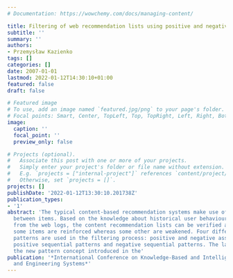 ```yaml
---
# Documentation: https://wowchemy.com/docs/managing-content/

title: Filtering of web recommendation lists using positive and negative usage patterns
subtitle: ''
summary: ''
authors:
- Przemysław Kazienko
tags: []
categories: []
date: 2007-01-01
lastmod: 2022-01-12T14:30:10+01:00
featured: false
draft: false

# Featured image
# To use, add an image named `featured.jpg/png` to your page's folder.
# Focal points: Smart, Center, TopLeft, Top, TopRight, Left, Right, BottomLeft, Bottom, BottomRight.
image:
  caption: ''
  focal_point: ''
  preview_only: false

# Projects (optional).
#   Associate this post with one or more of your projects.
#   Simply enter your project's folder or file name without extension.
#   E.g. `projects = ["internal-project"]` references `content/project/deep-learning/index.md`.
#   Otherwise, set `projects = []`.
projects: []
publishDate: '2022-01-12T13:30:10.201738Z'
publication_types:
- '1'
abstract: 'The typical content-based recommendation systems make use of textual similarity
  between items. Based on the knowledge about historical user behaviours extracted
  from the web logs, the content recommendation lists can be verified and filtered:
  some items are reinforced whereas some other are weakened. Four different usage
  patterns are used in the filtering process: positive and negative association rules,
  positive sequential patterns and negative sequential patterns. The last ones are
  the new pattern concept introduced in the'
publication: '*International Conference on Knowledge-Based and Intelligent Information
  and Engineering Systems*'
---
```

